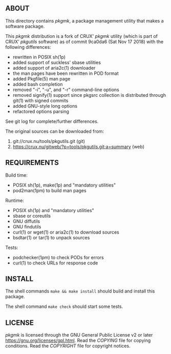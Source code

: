 ABOUT
-----
This directory contains _pkgmk_, a package management utility that
makes a software package.

This _pkgmk_ distribution is a fork of CRUX' _pkgmk_ utility (which is
part of CRUX' _pkgutils_ software) as of commit 9ca0da6
(Sat Nov 17 2018) with the following differences:

  * rewritten in POSIX sh(1p)
  * added support of suckless' sbase utilities
  * added support of aria2c(1) downloader
  * the man pages have been rewritten in POD format
  * added Pkgfile(5) man page
  * added bash completion
  * removed "-i", "-u", and "-r" command-line options
  * removed signify(1) support since pkgsrc collection is
    distributed through git(1) with signed commits
  * added GNU-style long options
  * refactored options parsing

See git log for complete/further differences.

The original sources can be downloaded from:
  1. git://crux.nu/tools/pkgutils.git                        (git)
  2. https://crux.nu/gitweb/?p=tools/pkgutils.git;a=summary  (web)

REQUIREMENTS
------------
Build time:
  * POSIX sh(1p), make(1p) and "mandatory utilities"
  * pod2man(1pm) to build man pages

Runtime:
  * POSIX sh(1p) and "mandatory utilities"
  * sbase or coreutils
  * GNU diffutils
  * GNU findutils
  * curl(1) or wget(1) or aria2c(1) to download sources
  * bsdtar(1) or tar(1) to unpack sources

Tests:
  * podchecker(1pm) to check PODs for errors
  * curl(1) to check URLs for response code

INSTALL
-------
The shell commands `make && make install` should build and install
this package.

The shell command `make check` should start some tests.

LICENSE
-------
_pkgmk_ is licensed through the GNU General Public License v2 or
later <https://gnu.org/licenses/gpl.html>.
Read the _COPYING_ file for copying conditions.
Read the _COPYRIGHT_ file for copyright notices.

<!-- vim:sw=2:ts=2:sts=2:et:cc=72:tw=70
End of file. -->
